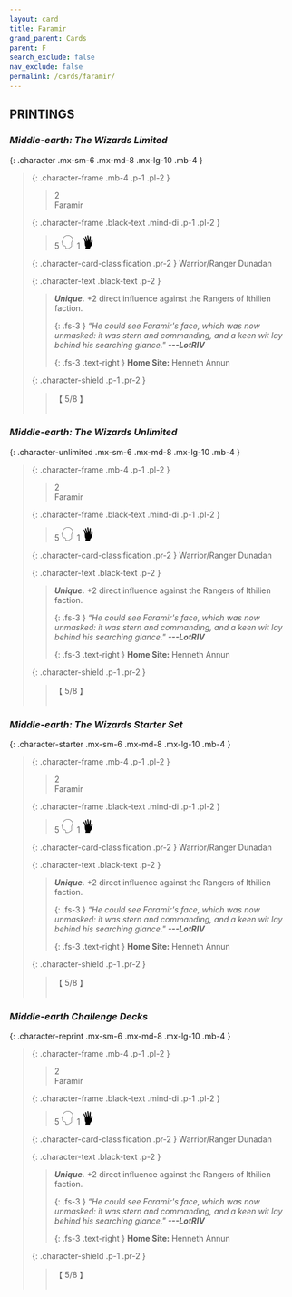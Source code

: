 ```yaml
---
layout: card
title: Faramir
grand_parent: Cards
parent: F
search_exclude: false
nav_exclude: false
permalink: /cards/faramir/
---
```


## PRINTINGS


### _Middle-earth: The Wizards Limited_

{: .character .mx-sm-6 .mx-md-8 .mx-lg-10 .mb-4 }
> {: .character-frame .mb-4 .p-1 .pl-2 }
> > <div class="card-mp">2</div>
> > <div class="character-card-name">Faramir</div>
>
> {: .character-frame .black-text .mind-di .p-1 .pl-2 }
> > 5 ![](/assets/images/mind.svg)&ensp;1 ![](/assets/images/di.svg)
>
> {: .character-card-classification .pr-2 }
> Warrior/Ranger Dunadan
>
> {: .character-text .black-text .p-2 }
> > _**Unique.**_ +2 direct influence against the Rangers of Ithilien faction. 
> > 
> > {: .fs-3 } 
> > _“He could see Faramir's face, which was now unmasked: it was stern and commanding, and a keen wit lay behind his searching glance."_ ***---&#65279;LotRIV***  
> > 
> > {: .fs-3 .text-right } 
> > **Home Site:** Henneth Annun 
>
> {: .character-shield .p-1 .pr-2 }
> > <div class="card-shield">【 5/8 】</div>
> > <div class="card-corruption">&nbsp;</div>

### _Middle-earth: The Wizards Unlimited_

{: .character-unlimited .mx-sm-6 .mx-md-8 .mx-lg-10 .mb-4 }
> {: .character-frame .mb-4 .p-1 .pl-2 }
> > <div class="card-mp">2</div>
> > <div class="character-card-name">Faramir</div>
>
> {: .character-frame .black-text .mind-di .p-1 .pl-2 }
> > 5 ![](/assets/images/mind.svg)&ensp;1 ![](/assets/images/di.svg)
>
> {: .character-card-classification .pr-2 }
> Warrior/Ranger Dunadan
>
> {: .character-text .black-text .p-2 }
> > _**Unique.**_ +2 direct influence against the Rangers of Ithilien faction. 
> > 
> > {: .fs-3 } 
> > _“He could see Faramir's face, which was now unmasked: it was stern and commanding, and a keen wit lay behind his searching glance."_ ***---&#65279;LotRIV***  
> > 
> > {: .fs-3 .text-right } 
> > **Home Site:** Henneth Annun 
>
> {: .character-shield .p-1 .pr-2 }
> > <div class="card-shield">【 5/8 】</div>
> > <div class="card-corruption">&nbsp;</div>

### _Middle-earth: The Wizards Starter Set_

{: .character-starter .mx-sm-6 .mx-md-8 .mx-lg-10 .mb-4 }
> {: .character-frame .mb-4 .p-1 .pl-2 }
> > <div class="card-mp">2</div>
> > <div class="character-card-name">Faramir</div>
>
> {: .character-frame .black-text .mind-di .p-1 .pl-2 }
> > 5 ![](/assets/images/mind.svg)&ensp;1 ![](/assets/images/di.svg)
>
> {: .character-card-classification .pr-2 }
> Warrior/Ranger Dunadan
>
> {: .character-text .black-text .p-2 }
> > _**Unique.**_ +2 direct influence against the Rangers of Ithilien faction. 
> > 
> > {: .fs-3 } 
> > _“He could see Faramir's face, which was now unmasked: it was stern and commanding, and a keen wit lay behind his searching glance."_ ***---&#65279;LotRIV***  
> > 
> > {: .fs-3 .text-right } 
> > **Home Site:** Henneth Annun 
>
> {: .character-shield .p-1 .pr-2 }
> > <div class="card-shield">【 5/8 】</div>
> > <div class="card-corruption">&nbsp;</div>

### _Middle-earth Challenge Decks_

{: .character-reprint .mx-sm-6 .mx-md-8 .mx-lg-10 .mb-4 }
> {: .character-frame .mb-4 .p-1 .pl-2 }
> > <div class="card-mp">2</div>
> > <div class="character-card-name">Faramir</div>
>
> {: .character-frame .black-text .mind-di .p-1 .pl-2 }
> > 5 ![](/assets/images/mind.svg)&ensp;1 ![](/assets/images/di.svg)
>
> {: .character-card-classification .pr-2 }
> Warrior/Ranger Dunadan
>
> {: .character-text .black-text .p-2 }
> > _**Unique.**_ +2 direct influence against the Rangers of Ithilien faction. 
> > 
> > {: .fs-3 } 
> > _“He could see Faramir's face, which was now unmasked: it was stern and commanding, and a keen wit lay behind his searching glance."_ ***---&#65279;LotRIV***  
> > 
> > {: .fs-3 .text-right } 
> > **Home Site:** Henneth Annun 
>
> {: .character-shield .p-1 .pr-2 }
> > <div class="card-shield">【 5/8 】</div>
> > <div class="card-corruption">&nbsp;</div>
